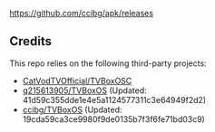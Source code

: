 https://github.com/ccibg/apk/releases

## Credits
This repo relies on the following third-party projects:
- [CatVodTVOfficial/TVBoxOSC](https://github.com/CatVodTVOfficial/TVBoxOSC)
- [q215613905/TVBoxOS](https://github.com/q215613905/TVBoxOS) (Updated: 41d59c355dde1e4e5a1124577311c3e64949f2d2)
- [ccibg/TVBoxOS](https://github.com/takagen99/Box) (Updated: 19cda59ca3ce9980f9de0135b7f3f6fe71bd03c9)

